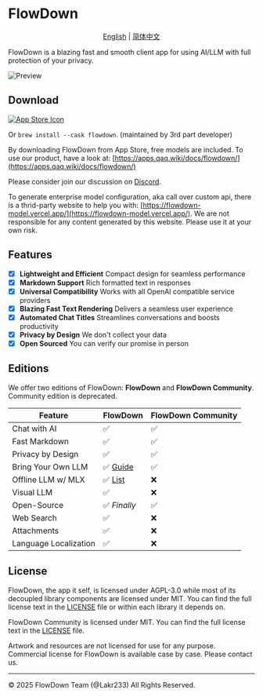 # FlowDown

<p align="center">
  <a href="README.md">English</a> |
  <a href="/Resources/i18n/zh-Hans/README.md">简体中文</a>
</p>

FlowDown is a blazing fast and smooth client app for using AI/LLM with full protection of your privacy.

![Preview](./Resources/SCR-PREVIEW.png)

## Download

[![App Store Icon](./Resources/Download_on_the_App_Store_Badge_US-UK_RGB_blk_092917.svg)](https://apps.apple.com/us/app/flowdown-open-fast-ai/id6740553198)

Or `brew install --cask flowdown`. (maintained by 3rd part developer)

By downloading FlowDown from App Store, free models are included. To use our product, have a look at: [https://apps.qaq.wiki/docs/flowdown/](https://apps.qaq.wiki/docs/flowdown/)

Please consider join our discussion on [Discord](https://discord.gg/UHKMRyJcgc).

To generate enterprise model configuration, aka call over custom api, there is a thrid-party website to help you with: [https://flowdown-model.vercel.app/](https://flowdown-model.vercel.app/). We are not responsible for any content generated by this website. Please use it at your own risk.

## Features

- [x] **Lightweight and Efficient** Compact design for seamless performance
- [x] **Markdown Support** Rich formatted text in responses
- [x] **Universal Compatibility** Works with all OpenAI compatible service providers
- [x] **Blazing Fast Text Rendering** Delivers a seamless user experience
- [x] **Automated Chat Titles** Streamlines conversations and boosts productivity
- [x] **Privacy by Design** We don't collect your data
- [x] **Open Sourced** You can verify our promise in person

## Editions

We offer two editions of FlowDown: **FlowDown** and **FlowDown Community**. Community edition is deprecated.

| **Feature**           | **FlowDown** | **FlowDown Community** |
| --------------------- | ------------ | ---------------------- |
| Chat with AI          | ✅           | ✅                     |
| Fast Markdown         | ✅           | ✅                     |
| Privacy by Design     | ✅           | ✅                     |
| Bring Your Own LLM    | ✅ [Guide](https://apps.qaq.wiki/docs/flowdown/en/documents/advanced_settings/enterprise.html) | ✅ |
| Offline LLM w/ MLX    | ✅ [List](https://apps.qaq.wiki/docs/flowdown/en/documents/quickstart/local_models.html) | ❌ |
| Visual LLM            | ✅           | ❌                     |
| Open-Source           | ✅ *Finally* | ✅                     |
| Web Search            | ✅           | ❌                     |
| Attachments           | ✅           | ❌                     |
| Language Localization | ✅           | ❌                     |

## License

FlowDown, the app it self, is licensed under AGPL-3.0 while most of its decoupled library components are licensed under MIT. You can find the full license text in the [LICENSE](./LICENSE) file or within each library it depends on.

FlowDown Community is licensed under MIT. You can find the full license text in the [LICENSE](./Resources/CommunityEdition/LICENSE) file.

Artwork and resources are not licensed for use for any purpose. Commercial license for FlowDown is available case by case. Please contact us.

---

© 2025 FlowDown Team (@Lakr233) All Rights Reserved.

